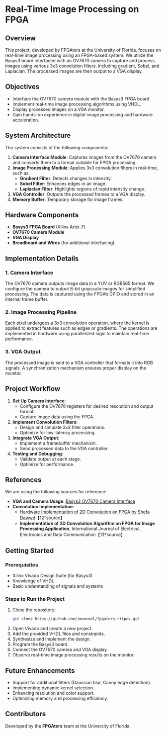 # Real-Time Image Processing on FPGA

## Overview
This project, developed by FPGAtors at the University of Florida, focuses on real-time image processing using an FPGA-based system. We utilize the Basys3 board interfaced with an OV7670 camera to capture and process images using various 3x3 convolution filters, including gradient, Sobel, and Laplacian. The processed images are then output to a VGA display.

## Objectives
- Interface the OV7670 camera module with the Basys3 FPGA board.
- Implement real-time image processing algorithms using VHDL.
- Display processed images on a VGA monitor.
- Gain hands-on experience in digital image processing and hardware acceleration.

## System Architecture
The system consists of the following components:
1. **Camera Interface Module**: Captures images from the OV7670 camera and converts them to a format suitable for FPGA processing.
2. **Image Processing Module**: Applies 3x3 convolution filters in real-time, such as:
   - **Gradient Filter**: Detects changes in intensity.
   - **Sobel Filter**: Enhances edges in an image.
   - **Laplacian Filter**: Highlights regions of rapid intensity change.
3. **VGA Controller**: Outputs the processed frames to a VGA display.
4. **Memory Buffer**: Temporary storage for image frames.

## Hardware Components
- **Basys3 FPGA Board** (Xilinx Artix-7)
- **OV7670 Camera Module**
- **VGA Display**
- **Breadboard and Wires** (for additional interfacing)

## Implementation Details
### 1. Camera Interface
The OV7670 camera outputs image data in a YUV or RGB565 format. We configure the camera to output 8-bit grayscale images for simplified processing. The data is captured using the FPGA’s GPIO and stored in an internal frame buffer.

### 2. Image Processing Pipeline
Each pixel undergoes a 3x3 convolution operation, where the kernel is applied to extract features such as edges or gradients. The operations are implemented in hardware using parallelized logic to maintain real-time performance.

### 3. VGA Output
The processed image is sent to a VGA controller that formats it into RGB signals. A synchronization mechanism ensures proper display on the monitor.

## Project Workflow
1. **Set Up Camera Interface**:
   - Configure the OV7670 registers for desired resolution and output format.
   - Capture image data using the FPGA.
2. **Implement Convolution Filters**:
   - Design and simulate 3x3 filter operations.
   - Optimize for low-latency processing.
3. **Integrate VGA Output**:
   - Implement a framebuffer mechanism.
   - Send processed data to the VGA controller.
4. **Testing and Debugging**:
   - Validate output at each stage.
   - Optimize for performance.

## References
We are using the following sources for reference:
- **VGA and Camera Usage**: [Basys3 OV7670 Camera Interface](https://www.fpga4student.com/2018/08/basys-3-fpga-ov7670-camera.html)
- **Convolution Implementation**:
  - [Hardware Implementation of 2D Convolution on FPGA by Shefa Dawwd](https://www.researchgate.net/publication/369038700_Hardware_Implementation_of_2D_convolution_on_FPGA)【12†source】
  - **Implementation of 2D Convolution Algorithm on FPGA for Image Processing Application**, International Journal of Electrical, Electronics and Data Communication【13†source】

## Getting Started
### Prerequisites
- Xilinx Vivado Design Suite (for Basys3)
- Knowledge of VHDL
- Basic understanding of signals and systems

### Steps to Run the Project
1. Clone the repository:
   ```sh
   git clone https://github.com/imuncool/fpgators-rtipcv.git
   ```
2. Open Vivado and create a new project.
3. Add the provided VHDL files and constraints.
4. Synthesize and implement the design.
5. Program the Basys3 board.
6. Connect the OV7670 camera and VGA display.
7. Observe real-time image processing results on the monitor.

## Future Enhancements
- Support for additional filters (Gaussian blur, Canny edge detection).
- Implementing dynamic kernel selection.
- Enhancing resolution and color support.
- Optimizing memory and processing efficiency.

## Contributors
Developed by the **FPGAtors** team at the University of Florida.
